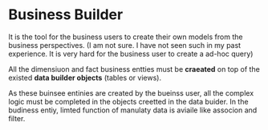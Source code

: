 # Business Builder 

It is the tool for the business users to create their own models from the business perspectives. (I am not sure. I have not seen such in my past experience. It is very hard for the business user to create a ad-hoc query)




All the dimensiuon and fact business entties must be **craeated** on top of the existed **data builder objects** (tables or views). 

As these buinsee entinies are created by the bueinss user, all the complex logic must be completed in the objects creetted in the data buider. In the budiness entiy, limted function of manulaty data is aviaile like associon and filter.



